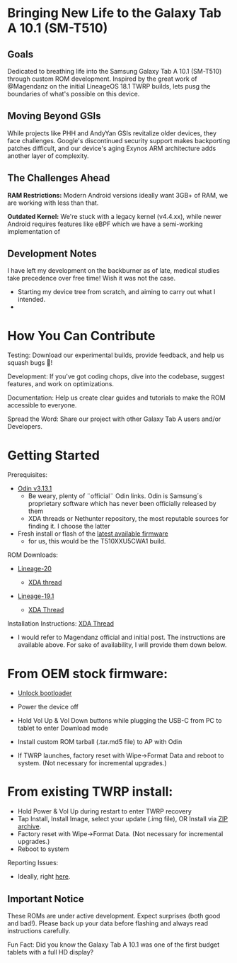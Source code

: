# Bringing New Life to the Galaxy Tab A 10.1 (SM-T510)
## Goals

Dedicated to breathing life into the Samsung Galaxy Tab A 10.1 (SM-T510) through custom ROM development. Inspired by the great work of @Magendanz on the initial LineageOS 18.1 TWRP builds, lets pusg the boundaries of what's possible on this device.


## Moving Beyond GSIs

While projects like PHH and AndyYan GSIs revitalize older devices, they face challenges. Google's discontinued security support makes backporting patches difficult, and our device's aging Exynos ARM architecture adds another layer of complexity.


## The Challenges Ahead


**RAM Restrictions:** Modern Android versions ideally want 3GB+ of RAM, we are working with less than that.

**Outdated Kernel:** We're stuck with a legacy kernel (v4.4.xx), while newer Android requires features like eBPF which we have a semi-working implementation of



## Development Notes

I have left my development on the backburner as of late, medical studies take precedence over free time! Wish it was not the case.

- Starting my device tree from scratch, and aiming to carry out what I intended.
- 



# How You Can Contribute


Testing: Download our experimental builds, provide feedback, and help us squash bugs 🐛!

Development: If you've got coding chops, dive into the codebase, suggest features, and work on optimizations.

Documentation: Help us create clear guides and tutorials to make the ROM accessible to everyone.

Spread the Word: Share our project with other Galaxy Tab A users and/or Developers.



# Getting Started

Prerequisites:
- [Odin v3.13.1](https://build.nethunter.com/samsung-tools/)
  - Be weary, plenty of ¨official¨ Odin links. Odin is Samsung´s proprietary software which has never been officially released by them
  - XDA threads or Nethunter repository, the most reputable sources for finding it. I choose the latter
- Fresh install or flash of the [latest available firmware](https://samfw.com/firmware/SM-T510/)
  - for us, this would be the T510XXU5CWA1 build.
 
ROM Downloads: 
- [Lineage-20](https://github.com/gta3xlwifi-dev/android_device_samsung_gta3xlwifi/releases/tag/20.0-20230901)
  - [XDA thread](https://xdaforums.com/t/rom-sm-t510-unofficial-lineageos-20-0-for-galaxy-tab-a-10-1-2019.4623077/)
 
- [Lineage-19.1](https://github.com/gta3xlwifi-dev/android_device_samsung_gta3xlwifi/releases/tag/19.1-20230403)
  - [XDA Thread](https://xdaforums.com/t/rom-sm-t510-unofficial-lineageos-19-1-for-galaxy-tab-a-10-1-2019.4494595/)
 

Installation Instructions: 
[XDA Thread](https://xdaforums.com/t/rom-sm-t510-unofficial-lineageos-20-0-for-galaxy-tab-a-10-1-2019.4623077/)
- I would refer to Magendanz official and initial post. The instructions are available above. For sake of availability, I will provide them down below.

# From OEM stock firmware:
- [Unlock bootloader](https://www.ifixit.com/Guide/How+to+unlock+the+bootloader+of+an+Android+Phone/152629)
- Power the device off
- Hold Vol Up & Vol Down buttons while plugging the USB-C from PC to tablet to enter Download mode
 
- Install custom ROM tarball (.tar.md5 file) to AP with Odin
- If TWRP launches, factory reset with Wipe->Format Data and reboot to system. (Not necessary for incremental upgrades.)

# From existing TWRP install:
- Hold Power & Vol Up during restart to enter TWRP recovery
- Tap Install, Install Image, select your update (.img file), OR Install via [ZIP archive](https://github.com/gta3xlwifi-dev/android_device_samsung_gta3xlwifi/releases/tag/20.0-20230901). 
- Factory reset with Wipe->Format Data. (Not necessary for incremental upgrades.)
- Reboot to system

Reporting Issues: 
- Ideally, right [here](https://github.com/gta3xlwifi-dev/.github/issues).

## Important Notice

These ROMs are under active development. Expect surprises (both good and bad!).  Please back up your data before flashing and always read instructions carefully.


Fun Fact: Did you know the Galaxy Tab A 10.1 was one of the first budget tablets with a full HD display? 
